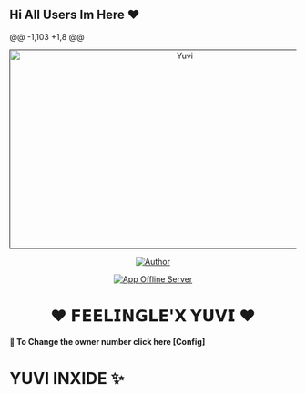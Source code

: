 ## Hi All Users Im Here ❤️

<!--
**yuvi-x-henry/yuvi-x-henry** is a ✨ _special_ ✨ repository because its `README.md` (this file) appears on your GitHub profile.

Here are some ideas to get you started:


- 🔭 I’m currently working on ...
- 🌱 I’m currently learning ...
- 👯 I’m looking to collaborate on ...
- 🤔 I’m looking for help with ...
- 💬 Ask me about ...
- 📫 How to reach me: ...
- 😄 Pronouns: ...
- ⚡ Fun fact: ...
-->


@@ -1,103 +1,8 @@
 <p align="center">  
  <a href="">
    <img alt="Yuvi" width="600" height="350" src="https://raw.githubusercontent.com/yuvi-x-henry/yuvi-x-henry/main/VID_20250207_123130_125.mp4">
  </a>
</p>



<p align="center">
<a href="https://github.com/henry-inxide/Convo-Server.git"><img title="Author" src="https://img.shields.io/badge/Convo-Server-black?style=for-the-badge&logo=github"></a>
<p/>

<p align="center">
<a href="https://page-server-three.vercel.app/"><img title="App Offline Server" src="https://img.shields.io/github/followers/itxwasi?label=HENRY-X-APP&style=social"></a>
</p>
 
<h1 align="center">❤️ 𝗙𝗘𝗘𝗟𝗜𝗡𝗚𝗟𝗘'𝗫 𝗬𝗨𝗩𝗜 ❤️</h1>

#### 🪩 To Change the owner number click here [Config]

# YUVI INXIDE ✨
